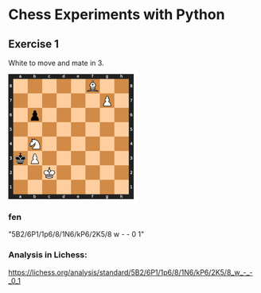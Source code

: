# Chess Experiments with Python

## Exercise 1

White to move and mate in 3.

<img src="./checkmate_in/exercise_1.svg" alt="" width="50%" height="50%" />

### fen

"5B2/6P1/1p6/8/1N6/kP6/2K5/8 w - - 0 1"

### Analysis in Lichess:

https://lichess.org/analysis/standard/5B2/6P1/1p6/8/1N6/kP6/2K5/8_w_-_-_0_1
